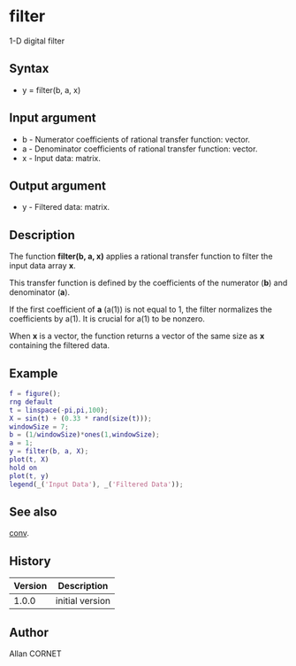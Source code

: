 # filter

1-D digital filter

## Syntax

- y = filter(b, a, x)

## Input argument

- b - Numerator coefficients of rational transfer function: vector.
- a - Denominator coefficients of rational transfer function: vector.
- x - Input data: matrix.

## Output argument

- y - Filtered data: matrix.

## Description

  <p>The function <b>filter(b, a, x)</b> applies a rational transfer function to filter the input data array <b>x</b>.</p>
  <p>This transfer function is defined by the coefficients of the numerator (<b>b</b>) and denominator (<b>a</b>).</p>
  <p>If the first coefficient of <b>a</b> (a(1)) is not equal to 1, the filter normalizes the coefficients by a(1). It is crucial for a(1) to be nonzero.</p>
  <p>When <b>x</b> is a vector, the function returns a vector of the same size as <b>x</b> containing the filtered data.</p>

## Example

```matlab
f = figure();
rng default
t = linspace(-pi,pi,100);
X = sin(t) + (0.33 * rand(size(t)));
windowSize = 7;
b = (1/windowSize)*ones(1,windowSize);
a = 1;
y = filter(b, a, X);
plot(t, X)
hold on
plot(t, y)
legend(_('Input Data'), _('Filtered Data'));
```

## See also

[conv](../data_analysis/conv.md).

## History

| Version | Description     |
| ------- | --------------- |
| 1.0.0   | initial version |

## Author

Allan CORNET
